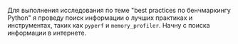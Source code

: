 Для выполнения исследования по теме "best practices по бенчмаркингу Python" я проведу поиск информации о лучших практиках и инструментах, таких как `pyperf` и `memory_profiler`. Начну с поиска информации в интернете.